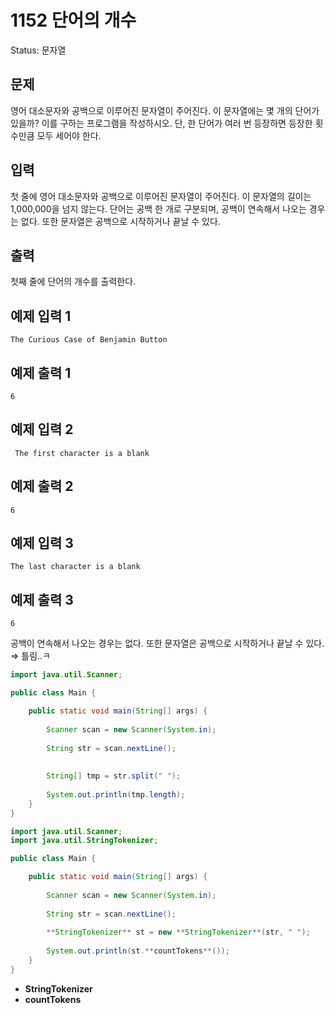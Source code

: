 # 1152 단어의 개수

Status: 문자열

## 문제

영어 대소문자와 공백으로 이루어진 문자열이 주어진다. 이 문자열에는 몇 개의 단어가 있을까? 이를 구하는 프로그램을 작성하시오. 단, 한 단어가 여러 번 등장하면 등장한 횟수만큼 모두 세어야 한다.

## 입력

첫 줄에 영어 대소문자와 공백으로 이루어진 문자열이 주어진다. 이 문자열의 길이는 1,000,000을 넘지 않는다. 단어는 공백 한 개로 구분되며, 공백이 연속해서 나오는 경우는 없다. 또한 문자열은 공백으로 시작하거나 끝날 수 있다.

## 출력

첫째 줄에 단어의 개수를 출력한다.

## 예제 입력 1

```
The Curious Case of Benjamin Button

```

## 예제 출력 1

```
6

```

## 예제 입력 2

```
 The first character is a blank

```

## 예제 출력 2

```
6

```

## 예제 입력 3

```
The last character is a blank

```

## 예제 출력 3

```
6
```

공백이 연속해서 나오는 경우는 없다. 또한 문자열은 공백으로 시작하거나 끝날 수 있다. ⇒ 틀림..ㅋ

```java
import java.util.Scanner;

public class Main {

	public static void main(String[] args) {
		
		Scanner scan = new Scanner(System.in);
		
		String str = scan.nextLine();
		
		
		String[] tmp = str.split(" ");
		
		System.out.println(tmp.length);
	}
}
```

```java
import java.util.Scanner;
import java.util.StringTokenizer;

public class Main {

	public static void main(String[] args) {
		
		Scanner scan = new Scanner(System.in);
		
		String str = scan.nextLine();
		
		**StringTokenizer** st = new **StringTokenizer**(str, " ");
		
		System.out.println(st.**countTokens**());
	}
}
```

- **StringTokenizer**
- **countTokens**